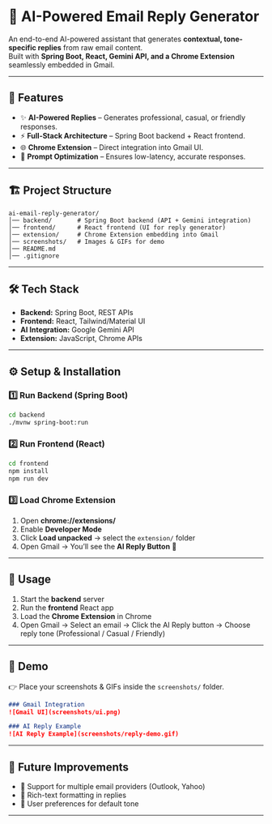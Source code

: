 # 📧 AI-Powered Email Reply Generator

An end-to-end AI-powered assistant that generates **contextual, tone-specific replies** from raw email content.  
Built with **Spring Boot, React, Gemini API, and a Chrome Extension** seamlessly embedded in Gmail.

---

## 🚀 Features
- ✨ **AI-Powered Replies** – Generates professional, casual, or friendly responses.  
- ⚡ **Full-Stack Architecture** – Spring Boot backend + React frontend.  
- 🌐 **Chrome Extension** – Direct integration into Gmail UI.  
- 🧩 **Prompt Optimization** – Ensures low-latency, accurate responses.  

---

## 🏗️ Project Structure
```
ai-email-reply-generator/
│── backend/       # Spring Boot backend (API + Gemini integration)
│── frontend/      # React frontend (UI for reply generator)
│── extension/     # Chrome Extension embedding into Gmail
│── screenshots/   # Images & GIFs for demo
│── README.md
│── .gitignore
```

---

## 🛠️ Tech Stack
- **Backend:** Spring Boot, REST APIs  
- **Frontend:** React, Tailwind/Material UI   
- **AI Integration:** Google Gemini API  
- **Extension:** JavaScript, Chrome APIs  

---

## ⚙️ Setup & Installation

### 1️⃣ Run Backend (Spring Boot)
```bash
cd backend
./mvnw spring-boot:run
```

### 2️⃣ Run Frontend (React)
```bash
cd frontend
npm install
npm run dev
```

### 3️⃣ Load Chrome Extension
1. Open **chrome://extensions/**  
2. Enable **Developer Mode**  
3. Click **Load unpacked** → select the `extension/` folder  
4. Open Gmail → You’ll see the **AI Reply Button** 🚀  

---

## 🚀 Usage
1. Start the **backend** server  
2. Run the **frontend** React app  
3. Load the **Chrome Extension** in Chrome  
4. Open Gmail → Select an email → Click the AI Reply button → Choose reply tone (Professional / Casual / Friendly)  

---

## 📸 Demo
👉 Place your screenshots & GIFs inside the `screenshots/` folder.  

```markdown
### Gmail Integration
![Gmail UI](screenshots/ui.png)

### AI Reply Example
![AI Reply Example](screenshots/reply-demo.gif)
```

---

## 📌 Future Improvements
- 🔹 Support for multiple email providers (Outlook, Yahoo)  
- 🔹 Rich-text formatting in replies  
- 🔹 User preferences for default tone  

---



